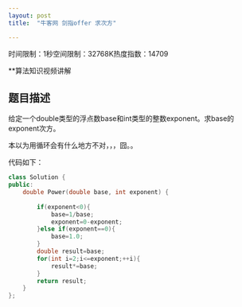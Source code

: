 ```yaml
---
layout: post
title:  "牛客网 剑指offer 求次方"

---
```

时间限制：1秒空间限制：32768K热度指数：14709

**算法知识视频讲解

## 题目描述

给定一个double类型的浮点数base和int类型的整数exponent。求base的exponent次方。



本以为用循环会有什么地方不对，，，囧。。

代码如下：

```c++
class Solution {
public:
    double Power(double base, int exponent) {
    	
        if(exponent<0){
            base=1/base;
            exponent=0-exponent;
        }else if(exponent==0){
            base=1.0;
        }
        double result=base;
        for(int i=2;i<=exponent;++i){
            result*=base;
        }
        return result;
    }
};
```

